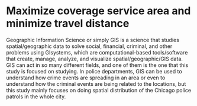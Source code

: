 # Maximize coverage service area and minimize travel distance

Geographic Information Science or simply GIS is a science that studies spatial/geographic data to solve social, financial, criminal, and other problems using GIsystems, which are computational-based tools/software that create, manage, analyze, and visualize spatial/geographic/GIS data. GIS can act in so many different fields, and one of them is the one that this study is focused on studying. In police departments, GIS can be used to understand how crime events are spreading in an area or even to understand how the criminal events are being related to the locations, but this study mainly focuses on doing spatial distribution of the Chicago police patrols in the whole city.
